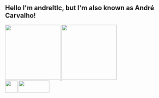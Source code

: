 ## Hello I'm andreltlc, but I'm also known as André Carvalho!
<div align="left">
  <a href="https://github.com/andreltlc">
  <img height="180em" src="https://github-readme-stats.vercel.app/api?username=andreltlc&show_icons=true&theme=dark&include_all_commits=true&count_private=true"/>
   <img height="180em"  src="https://github-readme-stats.vercel.app/api/top-langs/?username=andreltlc&layout=donut&theme=dark"/>

</div>

<div style="display: inline_block" alingn ="left">
<a href = "mailto:andrecarvalho1402@gmail.com"><img height = "40"  src="https://img.shields.io/badge/-Gmail-%23333?style=for-the-badge&logo=gmail&logoColor=white" target="_blank"></a>
<a href = "https://www.linkedin.com/in/andreltlc/" target = "_blank" ><img height = "40" width = "100" src="https://cdn.jsdelivr.net/gh/devicons/devicon/icons/linkedin/linkedin-original.svg"/></a>
 